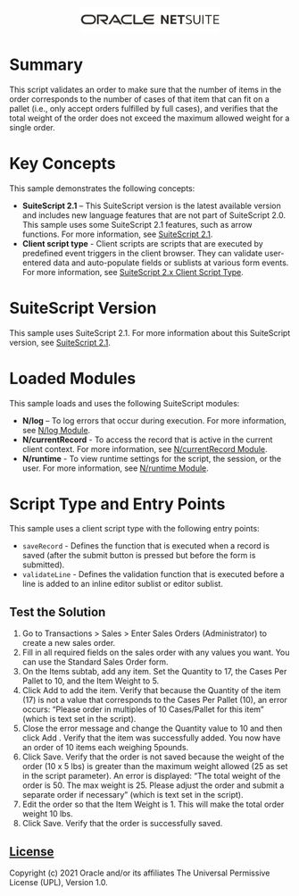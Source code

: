 <p align="center"><a href="#"><img width="250" src="assets/oracle_netsuite_logo.png"></a></p>

# Summary
This script validates an order to make sure that the number of items in the order corresponds to the number of cases of that item that can fit on a pallet (i.e., only accept orders fulfilled by full cases), and verifies that the total weight of the order does not exceed the maximum allowed weight for a single order.

# Key Concepts
This sample demonstrates the following concepts:

* **SuiteScript 2.1** – This SuiteScript version is the latest available version and includes new language features that are not part of SuiteScript 2.0. This sample uses some SuiteScript 2.1 features, such as arrow functions. For more information, see [SuiteScript 2.1](https://system.netsuite.com/app/help/helpcenter.nl?fid=chapter_156042690639.html).
* **Client script type** - Client scripts are scripts that are executed by predefined event triggers in the client browser. They can validate user-entered data and auto-populate fields or sublists at various form events. For more information, see [SuiteScript 2.x Client Script Type](https://system.netsuite.com/app/help/helpcenter.nl?fid=section_4387798404.html).

# SuiteScript Version
This sample uses SuiteScript 2.1. For more information about this SuiteScript version, see [SuiteScript 2.1](https://system.netsuite.com/app/help/helpcenter.nl?fid=chapter_156042690639.html).

# Loaded Modules
This sample loads and uses the following SuiteScript modules:

* **N/log** – To log errors that occur during execution. For more information, see [N/log Module](https://system.netsuite.com/app/help/helpcenter.nl?fid=section_4574548135.html).
* **N/currentRecord** - To access the record that is active in the current client context. For more information, see [N/currentRecord Module](https://system.netsuite.com/app/help/helpcenter.nl?fid=section_4625600928.html).
* **N/runtime** - To view runtime settings for the script, the session, or the user. For more information, see [N/runtime Module](https://system.netsuite.com/app/help/helpcenter.nl?fid=section_4296359529.html).

# Script Type and Entry Points
This sample uses a client script type with the following entry points:
* `saveRecord` - Defines the function that is executed when a record is saved (after the submit button is pressed but before the form is submitted).
* `validateLine` - Defines the validation function that is executed before a line is added to an inline editor sublist or editor sublist.

## Test the Solution

1. Go to Transactions > Sales > Enter Sales Orders (Administrator) to create a new sales order.
2. Fill in all required fields on the sales order with any values you want. You can use the Standard Sales Order form.
3. On the Items subtab, add any item. Set the Quantity to 17, the Cases Per Pallet to 10, and the Item Weight to 5.
4. Click Add to add the item. Verify that because the Quantity of the item (17) is not a value that corresponds to the Cases Per Pallet (10), an error occurs: “Please order in multiples of 10 Cases/Pallet for this item” (which is text set in the script).
5. Close the error message and change the Quantity value to 10 and then click Add . Verify that the item was successfully added. You now have an order of 10 items each weighing 5pounds.
6. Click Save. Verify that the order is not saved because the weight of the order (10 x 5 lbs) is greater than the maximum weight allowed (25 as set in the script parameter). An error is displayed: “The total weight of the order is 50. The max weight is 25. Please adjust the order and submit a separate order if necessary” (which is text set in the script).
7. Edit the order so that the Item Weight is 1. This will make the total order weight 10 lbs.
8. Click Save. Verify that the order is successfully saved.

## [License](./LICENSE.txt)
Copyright (c) 2021 Oracle and/or its affiliates The Universal Permissive License (UPL), Version 1.0.
